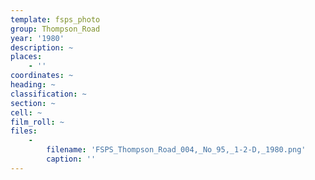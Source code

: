 ```yaml
---
template: fsps_photo
group: Thompson_Road
year: '1980'
description: ~
places:
    - ''
coordinates: ~
heading: ~
classification: ~
section: ~
cell: ~
film_roll: ~
files:
    -
        filename: 'FSPS_Thompson_Road_004,_No_95,_1-2-D,_1980.png'
        caption: ''
---
```

